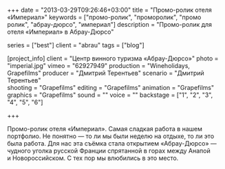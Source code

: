 +++
date = "2013-03-29T09:26:46+03:00"
title = "Промо-ролик отеля «Империал»"
keywords = ["промо-ролик", "проморолик", "промо ролик", "абрау-дюрсо", "империал"]
description = "Промо-ролик для отеля «Империал» в Абрау-Дюрсо"

series = ["best"]
client = "abrau"
tags = ["blog"]

[project_info]
    client = "Центр винного туризма «Абрау-Дюрсо»"
    photo = "imperial.jpg"
    vimeo = "62927949"
    production = "Wineholidays, Grapefilms"
    producer = "Дмитрий Терентьев"
    scenario = "Дмитрий Терентьев"    
    shooting = "Grapefilms"
    editing = "Grapefilms"
    animation = "Grapefilms"
    graphics = "Grapefilms"
    sound = ""
    voice = ""
    backstage = ["1", "2", "3", "4", "5", "6"]

+++

Промо-ролик отеля &laquo;Империал&raquo;. Самая сладкая работа в&nbsp;нашем портфолио. Не&nbsp;понятно&nbsp;&mdash; то&nbsp;ли мы&nbsp;были неделю на&nbsp;отдыхе, то&nbsp;ли это была работа. Для нас эта съёмка стала открытием &laquo;Абрау-Дюрсо&raquo;&nbsp;&mdash; чудного уголка русской Франции спрятанной в&nbsp;горах между Анапой и&nbsp;Новороссийском. С&nbsp;тех пор мы&nbsp;влюбились в&nbsp;это место.